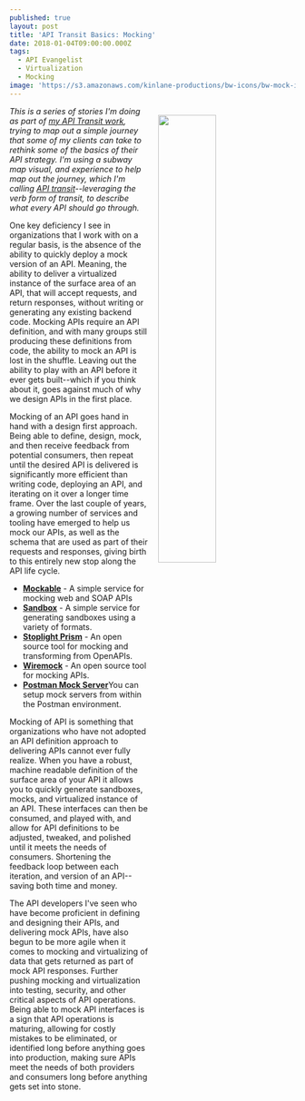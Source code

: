 ```yaml
---
published: true
layout: post
title: 'API Transit Basics: Mocking'
date: 2018-01-04T09:00:00.000Z
tags:
  - API Evangelist
  - Virtualization
  - Mocking
image: 'https://s3.amazonaws.com/kinlane-productions/bw-icons/bw-mock-interface.png '
---
```

<p><img src="https://s3.amazonaws.com/kinlane-productions/bw-icons/bw-mock-interface.png" align="right" width="45%" style="padding: 15px;" /></p>

_This is a series of stories I'm doing as part of [my API Transit work](http://basics.apievangelist.com/), trying to map out a simple journey that some of my clients can take to rethink some of the basics of their API strategy. I'm using a subway map visual, and experience to help map out the journey, which I'm calling [API transit](http://basics.apievangelist.com/)--leveraging the verb form of transit, to describe what every API should go through._

One key deficiency I see in organizations that I work with on a regular basis, is the absence of the ability to quickly deploy a mock version of an API. Meaning, the ability to deliver a virtualized instance of the surface area of an API, that will accept requests, and return responses, without writing or generating any existing backend code. Mocking APIs require an API definition, and with many groups still producing these definitions from code, the ability to mock an API is lost in the shuffle. Leaving out the ability to play with an API before it ever gets built--which if you think about it, goes against much of why we design APIs in the first place.

Mocking of an API goes hand in hand with a design first approach. Being able to define, design, mock, and then receive feedback from potential consumers, then repeat until the desired API is delivered is significantly more efficient than writing code, deploying an API, and iterating on it over a longer time frame. Over the last couple of years, a growing number of services and tooling have emerged to help us mock our APIs, as well as the schema that are used as part of their requests and responses, giving birth to this entirely new stop along the API life cycle.

- [**Mockable**](https://www.mockable.io/) - A simple service for mocking web and SOAP APIs
- [**Sandbox**](https://getsandbox.com/) - A simple service for generating sandboxes using a variety of formats.
- [**Stoplight Prism**](https://github.com/stoplightio/prism) - An open source tool for mocking and transforming from OpenAPIs.
- [**Wiremock**](https://github.com/tomakehurst/wiremock) - An open source tool for mocking APIs.
- [**Postman Mock Server**](https://www.getpostman.com/docs/postman/mock_servers/setting_up_mock)You can setup mock servers from within the Postman environment.

Mocking of API is something that organizations who have not adopted an API definition approach to delivering APIs cannot ever fully realize. When you have a robust, machine readable definition of the surface area of your API it allows you to quickly generate sandboxes, mocks, and virtualized instance of an API. These interfaces can then be consumed, and played with, and allow for API definitions to be adjusted, tweaked, and polished until it meets the needs of consumers. Shortening the feedback loop between each iteration, and version of an API--saving both time and money.

The API developers I've seen who have become proficient in defining and designing their APIs, and delivering mock APIs, have also begun to be more agile when it comes to mocking and virtualizing of data that gets returned as part of mock API responses. Further pushing mocking and virtualization into testing, security, and other critical aspects of API operations. Being able to mock API interfaces is a sign that API operations is maturing, allowing for costly mistakes to be eliminated, or identified long before anything goes into production, making sure APIs meet the needs of both providers and consumers long before anything gets set into stone.
